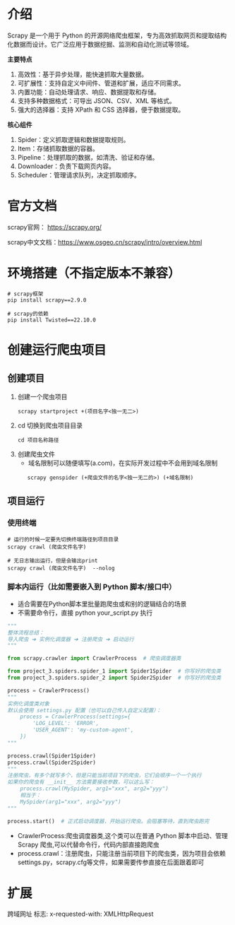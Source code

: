 # 介绍

Scrapy 是一个用于 Python 的开源网络爬虫框架，专为高效抓取网页和提取结构化数据而设计。它广泛应用于数据挖掘、监测和自动化测试等领域。

**主要特点**

1. 高效性：基于异步处理，能快速抓取大量数据。
2. 可扩展性：支持自定义中间件、管道和扩展，适应不同需求。
3. 内置功能：自动处理请求、响应、数据提取和存储。
4. 支持多种数据格式：可导出 JSON、CSV、XML 等格式。
5. 强大的选择器：支持 XPath 和 CSS 选择器，便于数据提取。

**核心组件**

1. Spider：定义抓取逻辑和数据提取规则。
2. Item：存储抓取数据的容器。
3. Pipeline：处理抓取的数据，如清洗、验证和存储。
4. Downloader：负责下载网页内容。
5. Scheduler：管理请求队列，决定抓取顺序。

# 官方文档

scrapy官网： https://scrapy.org/

scrapy中文文档：https://www.osgeo.cn/scrapy/intro/overview.html

# 环境搭建（不指定版本不兼容）

```shell
# scrapy框架
pip install scrapy==2.9.0

# scrapy的依赖
pip install Twisted==22.10.0
```

# 创建运行爬虫项目

## 创建项目

1. 创建一个爬虫项目
   ```shell
   scrapy startproject +(项目名字<独一无二>)
   ```
2. cd 切换到爬虫项目目录
   ```shell
   cd 项目名称路径
   ```
3. 创建爬虫文件
    - 域名限制可以随便填写(a.com)，在实际开发过程中不会用到域名限制
   ```shell
      scrapy genspider (+爬虫文件的名字<独一无二的>) (+域名限制)
   ```

## 项目运行

### 使用终端

```shell
# 运行的时候一定要先切换终端路径到项目目录
scrapy crawl (爬虫文件名字)

# 无日志输出运行，但是会输出print
scrapy crawl (爬虫文件名字)  --nolog
```

### 脚本内运行（比如需要嵌入到 Python 脚本/接口中）

- 适合需要在Python脚本里批量跑爬虫或和别的逻辑结合的场景
- 不需要命令行，直接 python your_script.py 执行

```python
"""
整体流程总结：
导入爬虫 ➔ 实例化调度器 ➔ 注册爬虫 ➔ 启动运行
"""

from scrapy.crawler import CrawlerProcess  # 爬虫调度器类

from project_3.spiders.spider_1 import Spider1Spider  # 你写好的爬虫类
from project_3.spiders.spider_2 import Spider2Spider  # 你写好的爬虫类

process = CrawlerProcess()
"""
实例化调度类对象
默认会使用 settings.py 配置（也可以自己传入自定义配置）：
    process = CrawlerProcess(settings={
        'LOG_LEVEL': 'ERROR',
        'USER_AGENT': 'my-custom-agent',
    })
"""

process.crawl(Spider1Spider)
process.crawl(Spider2Spider)
"""
注册爬虫，有多个就写多个，但是只能当前项目下的爬虫，它们会顺序一个一个执行
如果你的爬虫有 __init__ 方法需要接收参数，可以这么写：
    process.crawl(MySpider, arg1="xxx", arg2="yyy")
    相当于：
    MySpider(arg1="xxx", arg2="yyy")
"""

process.start()  # 正式启动调度器，开始运行爬虫。会阻塞等待，直到爬虫跑完
```

- CrawlerProcess:爬虫调度器类,这个类可以在普通 Python 脚本中启动、管理 Scrapy 爬虫,可以代替命令行，代码内部直接跑爬虫
- process.crawl：注册爬虫，只能注册当前项目下的爬虫类，因为项目会依赖settings.py，scrapy.cfg等文件，如果需要传参直接在后面跟着即可

# 扩展

跨域网址 标志: x-requested-with: XMLHttpRequest
